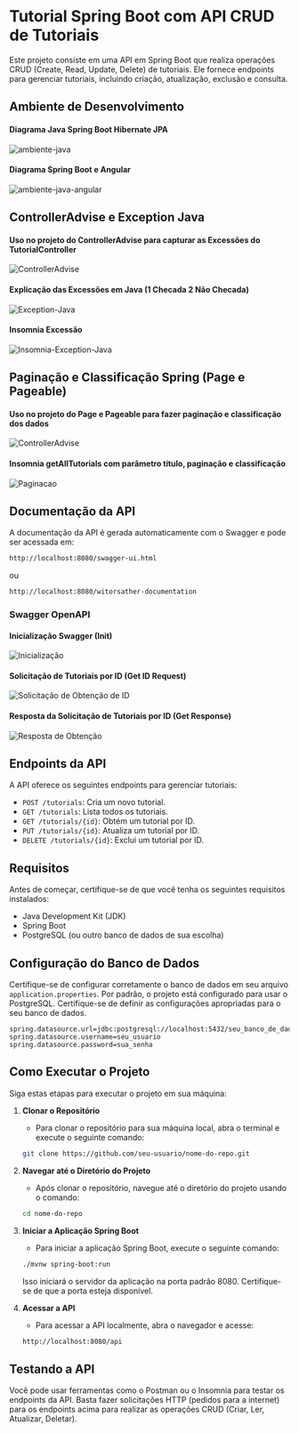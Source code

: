 # Tutorial Spring Boot com API CRUD de Tutoriais

Este projeto consiste em uma API em Spring Boot que realiza operações CRUD (Create, Read, Update, Delete) de tutoriais. Ele fornece endpoints para gerenciar tutoriais, incluindo criação, atualização, exclusão e consulta.

## Ambiente de Desenvolvimento

#### Diagrama Java Spring Boot Hibernate JPA
![ambiente-java](utilidades/diagramas/diagrama-ambiente-java-spring-boot-hibernate-jpa.png)

#### Diagrama Spring Boot e Angular
![ambiente-java-angular](utilidades/diagramas/diagrama-spring-boot-angular.png)

## ControllerAdvise e Exception Java

#### Uso no projeto do ControllerAdvise para capturar as Excessões do TutorialController
![ControllerAdvise](utilidades/diagramas/diagrama-exception-java-controller-advise.png)

#### Explicação das Excessões em Java (1 Checada 2 Não Checada)
![Exception-Java](utilidades/diagramas/diagrama-java-exception-object-exception.png)

#### Insomnia Excessão
![Insomnia-Exception-Java](utilidades/insomnia/insomnia-getbyid-exception-controlleradvise.png)

## Paginação e Classificação Spring (Page e Pageable)

#### Uso no projeto do Page e Pageable para fazer paginação e classificação dos dados
![ControllerAdvise](utilidades/diagramas/controller-pageable-sort-repository-page.png)

#### Insomnia getAllTutorials com parâmetro título, paginação e classificação
![Paginacao](utilidades/insomnia/insomnia-page-pageable-sort-paginacao.png)

## Documentação da API

A documentação da API é gerada automaticamente com o Swagger e pode ser acessada em:
```bash
http://localhost:8080/swagger-ui.html
```
ou
```bash
http://localhost:8080/witorsather-documentation
```

### Swagger OpenAPI

#### Inicialização Swagger (Init)
![Inicialização](utilidades/swagger/swagger-init.png)

#### Solicitação de Tutoriais por ID (Get ID Request)
![Solicitação de Obtenção de ID](utilidades/swagger/swagger-get-id-request.png)

#### Resposta da Solicitação de Tutoriais por ID (Get Response)
![Resposta de Obtenção](utilidades/swagger/swagger-get-response.png)

## Endpoints da API

A API oferece os seguintes endpoints para gerenciar tutoriais:

- `POST /tutorials`: Cria um novo tutorial.
- `GET /tutorials`: Lista todos os tutoriais.
- `GET /tutorials/{id}`: Obtém um tutorial por ID.
- `PUT /tutorials/{id}`: Atualiza um tutorial por ID.
- `DELETE /tutorials/{id}`: Exclui um tutorial por ID.

## Requisitos

Antes de começar, certifique-se de que você tenha os seguintes requisitos instalados:

- Java Development Kit (JDK)
- Spring Boot
- PostgreSQL (ou outro banco de dados de sua escolha)

## Configuração do Banco de Dados

Certifique-se de configurar corretamente o banco de dados em seu arquivo `application.properties`. Por padrão, o projeto está configurado para usar o PostgreSQL. Certifique-se de definir as configurações apropriadas para o seu banco de dados.

```properties
spring.datasource.url=jdbc:postgresql://localhost:5432/seu_banco_de_dados
spring.datasource.username=seu_usuario
spring.datasource.password=sua_senha    
```

## Como Executar o Projeto

Siga estas etapas para executar o projeto em sua máquina:

1. **Clonar o Repositório**
   - Para clonar o repositório para sua máquina local, abra o terminal e execute o seguinte comando:
    ```bash
    git clone https://github.com/seu-usuario/nome-do-repo.git
    ```

2. **Navegar até o Diretório do Projeto**
   - Após clonar o repositório, navegue até o diretório do projeto usando o comando:
    ```bash
    cd nome-do-repo
    ```

3. **Iniciar a Aplicação Spring Boot**
   - Para iniciar a aplicação Spring Boot, execute o seguinte comando:
    ```bash
    ./mvnw spring-boot:run
    ```
   Isso iniciará o servidor da aplicação na porta padrão 8080. Certifique-se de que a porta esteja disponível.

4. **Acessar a API**
   - Para acessar a API localmente, abra o navegador e acesse:
    ```bash
    http://localhost:8080/api
    ```

## Testando a API

Você pode usar ferramentas como o Postman ou o Insomnia para testar os endpoints da API. Basta fazer solicitações HTTP (pedidos para a internet) para os endpoints acima para realizar as operações CRUD (Criar, Ler, Atualizar, Deletar).




